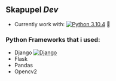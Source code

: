 ## Skapupel _Dev_
- Currently work with: [![Python 3.10.4](https://img.shields.io/badge/python-3.10.4-blue.svg)](https://www.python.org/downloads/release/python-3104/) 🐍

### Python Frameworks that i used:
- Django [![Django](https://img.shields.io/badge/django-blue.svg)](https://www.djangoproject.com/)
- Flask
- Pandas
- Opencv2
